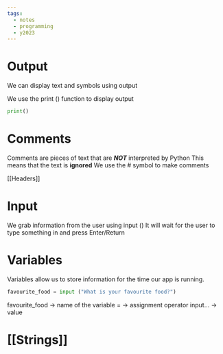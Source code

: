 ```yaml
---
tags:
  - notes
  - programming
  - y2023
---
```

# Output
We can display text and symbols using output 

We use the print () function to display output 

```python
print()
```

# Comments 
Comments are pieces of text that are ***NOT*** interpreted by Python 
This means that the text is **ignored** 
We use the # symbol to make comments 

[[Headers]]

# Input 
We grab information from the user using input ()
It will wait for the user to type something in and press Enter/Return 


# Variables
Variables allow us to store information for the time our app 
is running. 

```python 
favourite_food = input ("What is your favourite food?")
```

favourite_food -> name of the variable 
= -> assignment operator 
input... -> value


# [[Strings]]
